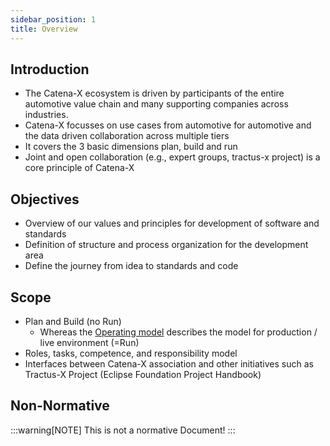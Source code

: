 ```yaml
---
sidebar_position: 1
title: Overview
---
```


## Introduction

- The Catena-X ecosystem is driven by participants of the entire automotive value chain and many supporting companies across industries.
- Catena-X focusses on use cases from automotive for automotive and the data driven collaboration across multiple tiers
- It covers the 3 basic dimensions plan, build and run
- Joint and open collaboration (e.g., expert groups, tractus-x project) is a core principle of Catena-X

## Objectives

- Overview of our values and principles for development of software and standards
- Definition of structure and process organization for the development area
- Define the journey from idea to standards and code

## Scope

- Plan and Build (no Run)
  - Whereas the [Operating model](https://catenax-ev.github.io/docs/next/operating-model/operating-model) describes the model for production / live environment (=Run)
- Roles, tasks, competence, and responsibility model
- Interfaces between Catena-X association and other initiatives such as Tractus-X Project (Eclipse Foundation Project Handbook)

## Non-Normative

:::warning[NOTE]
This is not a normative Document!
:::
